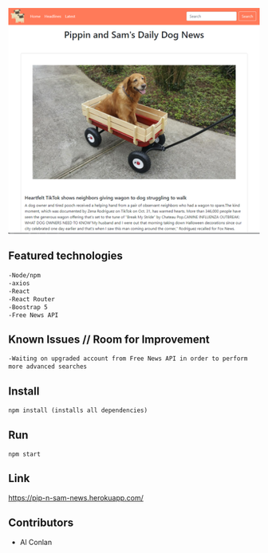 ![Main Page3](./src/img/screenshot-of-home.png)

## Featured technologies

    -Node/npm
    -axios
    -React
    -React Router
    -Boostrap 5
    -Free News API


## Known Issues // Room for Improvement

    -Waiting on upgraded account from Free News API in order to perform more advanced searches

## Install

    npm install (installs all dependencies)

## Run

    npm start

## Link

https://pip-n-sam-news.herokuapp.com/

## Contributors

- Al Conlan


